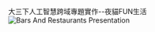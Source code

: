 大三下人工智慧跨域專題實作--夜貓FUN生活
![Bars And Restaurants Presentation](https://github.com/user-attachments/assets/72d3797d-9fd4-4fc3-b064-48809db23017)
